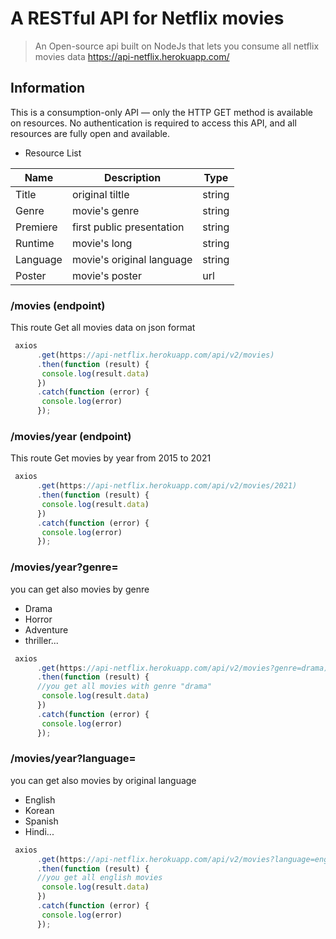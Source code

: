 A RESTful API for Netflix movies
======

> An Open-source api built on NodeJs that lets you consume all netflix movies data
> https://api-netflix.herokuapp.com/

## Information
This is a consumption-only API — only the HTTP GET method is available on resources.
No authentication is required to access this API, and all resources are fully open and available.

* Resource List

Name |	Description |	Type
------------ | ------------- | -------------
Title | original tiltle  | string
Genre | movie's genre  | string
Premiere | first public presentation | string
Runtime | movie's long | string
Language | movie's original language | string
Poster | movie's poster | url

### /movies (endpoint)
This route Get all movies data on json format

```javascript
 axios
      .get(https://api-netflix.herokuapp.com/api/v2/movies)
      .then(function (result) {
       console.log(result.data)
      })
      .catch(function (error) {
       console.log(error)
      });
```

### /movies/year (endpoint)
This route Get movies by year from 2015 to 2021

```javascript
 axios
      .get(https://api-netflix.herokuapp.com/api/v2/movies/2021)
      .then(function (result) {
       console.log(result.data)
      })
      .catch(function (error) {
       console.log(error)
      });
```

### /movies/year?genre=
you can get also movies by genre 
  * Drama
  * Horror
  * Adventure
  * thriller...

```javascript
 axios
      .get(https://api-netflix.herokuapp.com/api/v2/movies?genre=drama)
      .then(function (result) {
      //you get all movies with genre "drama"
       console.log(result.data)
      })
      .catch(function (error) {
       console.log(error)
      });
```

### /movies/year?language=
you can get also movies by original language 
  * English
  * Korean
  * Spanish
  * Hindi...

```javascript
 axios
      .get(https://api-netflix.herokuapp.com/api/v2/movies?language=english)
      .then(function (result) {
      //you get all english movies
       console.log(result.data)
      })
      .catch(function (error) {
       console.log(error)
      });
```










